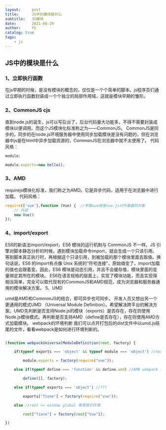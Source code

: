 ```yaml
---
layout:     post
title:      JS中的模块是什么
subtitle:   JS模块
date:       2021-06-29
author:     YS
catalog: true
tags:
    - js
---
```


## JS中的模块是什么
### 1、立即执行函数

在js早期的时候，是没有模块的概念的，仅仅是一个个简单的脚本。js程序员们通过立即执行函数封装成一个个独立的局部作用域，这就是模块早期的雏形。
### 2、CommonJS      cjs

直到node.js的诞生，js可以写后台了，后台代码量大功能多，不得不需要封装成模块以便调用。而这个JS模块化标准称之为——CommonJS。
CommonJS是同步的，同步的在node.js环境服务器中使用同步加载模块是没有问题的，但在浏览器中js是在html中异步加载资源的，CommonJS在浏览器中就不太使用了。
代码风格：

```js
module;

module.exports=new hello();
```
### 3、AMD

requirejs模块化标准，我们称之为AMD。它是异步代码，适用于在浏览器中进行加载。
代码风格：

```js
require(['vue'],function (Vue) {  //参数vue就是vue.js对外暴露的对象
    // 内容
    new Vue()
});
```
### 4、import/export

ES6的新语法import/export，ES6 模块的运行机制与 CommonJS 不一样。JS 引擎对脚本静态分析的时候，遇到模块加载命令import，就会生成一个只读引用。等到脚本真正执行时，再根据这个只读引用，到被加载的那个模块里面去取值。换句话说，ES6 的import有点像 Unix 系统的“符号连接”，原始值变了，import加载的值也会跟着变。因此，ES6 模块是动态引用，并且不会缓存值，模块里面的变量绑定其所在的模块。
ES6在语言规格的层面上，实现了模块功能，而且实现得相当简单，完全可以取代现有的CommonJS和AMD规范，成为浏览器和服务器通用的模块解决方案。
5、UMD

umd是AMD和CommonJS的结合，即可异步也可同步。
开发人员又想出另一个更通用的模式UMD （Universal Module Definition）。希望解决跨平台的解决方案。UMD先判断是否支持Node.js的模块（exports）是否存在，存在则使用Node.js模块模式。再判断是否支持AMD（define是否存在），存在则使用AMD方式加载模块。
webpack的环境判断
我们可以点开打包后的dist文件中以umd.js结尾的文件，看看webpack是如何进行环境判断的。

```js

(function webpackUniversalModuleDefinition(root, factory) {

    if(typeof exports === 'object' && typeof module === 'object') //node.js

        module.exports = factory(require("vue"));

    else if(typeof define === 'function' && define.amd) //AMD webpack 浏览器环境

        define([], factory);

    else if(typeof exports === 'object') //???

        exports["Tione"] = factory(require("vue"));

    else //root => window global 等等其它环境

        root["Tione"] = factory(root["Vue"]);  

})
```